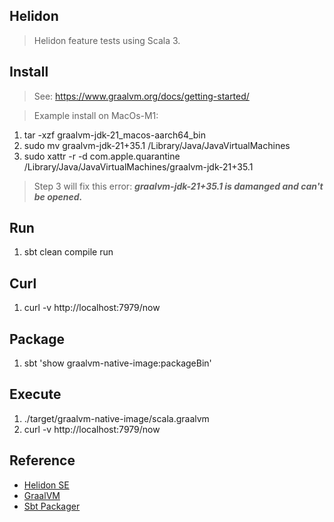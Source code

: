 Helidon
-------
>Helidon feature tests using Scala 3.

Install
-------
>See: https://www.graalvm.org/docs/getting-started/

>Example install on MacOs-M1:
1. tar -xzf graalvm-jdk-21_macos-aarch64_bin
2. sudo mv graalvm-jdk-21+35.1 /Library/Java/JavaVirtualMachines
3. sudo xattr -r -d com.apple.quarantine /Library/Java/JavaVirtualMachines/graalvm-jdk-21+35.1
>Step 3 will fix this error: ***graalvm-jdk-21+35.1 is damanged and can't be opened.***

Run
---
1. sbt clean compile run

Curl
----
1. curl -v http://localhost:7979/now

Package
-------
1. sbt 'show graalvm-native-image:packageBin'

Execute
-------
1. ./target/graalvm-native-image/scala.graalvm
2. curl -v http://localhost:7979/now

Reference
---------
* [Helidon SE](https://helidon.io/docs/v4/#/se/introduction)
* [GraalVM](https://www.graalvm.org/docs/introduction/)
* [Sbt Packager](https://www.scala-sbt.org/sbt-native-packager/formats/graalvm-native-image.html)
